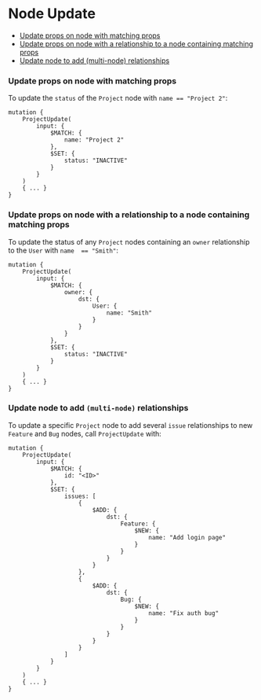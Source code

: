 # Node Update

* [Update props on node with matching props](#update-props-on-node-with-matching-props)
* [Update props on node with a relationship to a node containing matching props](#update-props-on-node-with-a-relationship-to-a-node-containing-matching-props)
* [Update node to add (multi-node) relationships](#update-node-to-add-multi-node-relationships)

### Update props on node with matching props

To update the `status` of the `Project` node with `name == "Project 2"`:

```
mutation {
    ProjectUpdate(
        input: {
            $MATCH: {
                name: "Project 2"
            },
            $SET: {
                status: "INACTIVE"
            }
        }
    )
    { ... }
}
```

### Update props on node with a relationship to a node containing matching props

To update the status of any `Project` nodes containing an `owner` relationship to the `User` with `name  == "Smith"`:

```
mutation {
    ProjectUpdate(
        input: {
            $MATCH: {
                owner: {
                    dst: {
                        User: {
                            name: "Smith"
                        }
                    }
                }
            },
            $SET: {
                status: "INACTIVE"
            }
        }
    )
    { ... }
}
```

### Update node to add `(multi-node)` relationships

To update a specific `Project` node to add several `issue` relationships to new `Feature` and `Bug` nodes, call `ProjectUpdate` with:

```
mutation {
    ProjectUpdate(
        input: {
            $MATCH: {
                id: "<ID>"
            },
            $SET: {
                issues: [
                    {
                        $ADD: {
                            dst: {
                                Feature: {
                                    $NEW: {
                                        name: "Add login page"
                                    }
                                }
                            }
                        }
                    },
                    {
                        $ADD: {
                            dst: {
                                Bug: {
                                    $NEW: {
                                        name: "Fix auth bug"
                                    }
                                }
                            }
                        }
                    }
                ]
            }
        }
    ) 
    { ... }
}
```